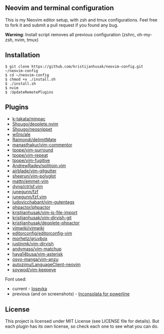 Neovim and terminal configuration
------

This is my Neovim editor setup, with zsh and tmux configurations.
Feel free to fork it
and submit a pull request if you found any bug.

**Warning**: Install script removes all previous configuration (zshrc, oh-my-zsh, nvim, tmux)

Installation
-----------

    $ git clone https://github.com/kristijanhusak/neovim-config.git ~/neovim-config
    $ cd ~/neovim-config
    $ chmod +x ./install.sh
    $ ./install.sh
    $ nvim
    $ :UpdateRemotePlugins

Plugins
----------------

* [k-takata/minpac](https://github.com/k-takata/minpac)
* [Shougo/deoplete.nvim](https://github.com/Shougo/deoplete.nvim)
* [Shougo/neosnippet](https://github.com/Shougo/neosnippet)
* [w0rp/ale](https://github.com/w0rp/ale)
* [Raimondi/delimitMate](https://github.com/Raimondi/delimitMate)
* [manasthakur/vim-commentor](https://github.com/manasthakur/vim-commentor)
* [tpope/vim-surround](https://github.com/tpope/vim-surround)
* [tpope/vim-repeat](https://github.com/tpope/vim-repeat)
* [tpope/vim-fugitive](https://github.com/tpope/vim-fugitive)
* [AndrewRadev/splitjoin.vim](https://github.com/AndrewRadev/splitjoin.vim)
* [airblade/vim-gitgutter](https://github.com/airblade/vim-gitgutter)
* [sheerun/vim-polyglot](https://github.com/sheerun/vim-polyglot)
* [mattn/emmet-vim](https://github.com/mattn/emmet-vim)
* [dyng/ctrlsf.vim](https://github.com/dyng/ctrlsf.vim)
* [junegunn/fzf](https://github.com/junegunn/fzf)
* [junegunn/fzf.vim](https://github.com/junegunn/fzf.vim)
* [ludovicchabant/vim-gutentags](https://github.com/ludovicchabant/vim-gutentags)
* [phpactor/phpactor](https://github.com/phpactor/phpactor)
* [kristijanhusak/vim-js-file-import](https://github.com/kristijanhusak/vim-js-file-import)
* [kristijanhusak/vim-dirvish-git](https://github.com/kristijanhusak/vim-dirvish-git)
* [kristijanhusak/deoplete-phpactor](https://github.com/kristijanhusak/deoplete-phpactor)
* [vimwiki/vimwiki](https://github.com/vimwiki/vimwiki)
* [editorconfig/editorconfig-vim](https://github.com/editorconfig/editorconfig-vim)
* [morhetz/gruvbox](https://github.com/morhetz/gruvbox)
* [justinmk/vim-dirvish](https://github.com/justinmk/vim-dirvish)
* [andymass/vim-matchup](https://github.com/andymass/vim-matchup)
* [haya14busa/vim-asterisk](https://github.com/haya14busa/vim-asterisk)
* [osyo-manga/vim-anzu](https://github.com/osyo-manga/vim-anzu)
* [autozimu/LanguageClient-neovim](https://github.com/autozimu/LanguageClient-neovim)
* [soywod/vim-keepeye](https://github.com/soywod/vim-keepeye)

Font used:
* current - [Iosevka](https://github.com/be5invis/Iosevka)
* previous (and on screenshots) - [Inconsolata for powerline](https://github.com/ryanoasis/nerd-fonts/blob/master/patched-fonts/Inconsolata/complete/Inconsolata%20for%20Powerline%20Nerd%20Font%20Complete.otf)

License
-------

This project is licensed under MIT License (see LICENSE file for details). But
each plugin has its own license, so check each one to see what you can do.
